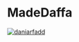 # MadeDaffa

[![daniarfadd](https://circleci.com/gh/daniarfadd/MadeDaffa.svg?style=svg)](https://circleci.com/gh/daniarfadd/MadeDaffa)
